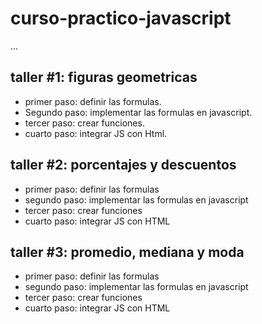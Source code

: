 # curso-practico-javascript


...


## taller #1: figuras geometricas

- primer paso: definir las formulas.
- Segundo paso: implementar las formulas en javascript.
- tercer paso: crear funciones.
- cuarto paso: integrar JS con Html.


## taller #2: porcentajes y descuentos

- primer paso: definir las formulas
- segundo paso: implementar las formulas en javascript
- tercer paso: crear funciones
- cuarto paso: integrar JS con HTML

## taller #3: promedio, mediana y moda

- primer paso: definir las formulas
- segundo paso: implementar las formulas en javascript
- tercer paso: crear funciones
- cuarto paso: integrar JS con HTML